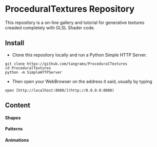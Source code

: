 # ProceduralTextures Repository

This repository is a on-line gallery and tutorial for generative textures creaded completely with GLSL Shader code.

## Install

* Clone this repository locally and run a Python Simple HTTP Server.

```
git clone https://github.com/tangrams/ProceduralTextures
cd ProceduralTextures
python -m SimpleHTTPServer
```

* Then open your WebBrowser on the address it said, usually by typing 

```open [http://localhost:8000/](http://0.0.0.0:8000)```

## Content

#### Shapes

<a href="code.html#shapes/box.frag" target="_blank">
    <canvas src="shapes/box.frag"></canvas>
</a>
<a href="code.html#shapes/circle.frag" target="_blank">
    <canvas src="shapes/circle.frag"></canvas>
</a>

#### Patterns

<a href="code.html#patterns/00.frag" target="_blank">
    <canvas src="patterns/00.frag"></canvas>
</a>
<a href="code.html#patterns/01.frag" target="_blank">
    <canvas src="patterns/01.frag"></canvas>
</a>
<a href="code.html#patterns/02.frag" target="_blank">
    <canvas src="patterns/02.frag"></canvas>
</a>
<a href="code.html#patterns/03.frag" target="_blank">
    <canvas src="patterns/03.frag"></canvas>
</a>
<a href="code.html#patterns/04.frag" target="_blank">
    <canvas src="patterns/04.frag"></canvas>
</a>

#### Animations

<a href="code.html#animations/00.frag" target="_blank">
    <canvas src="animations/00.frag"></canvas>
</a>
<a href="code.html#animations/01.frag" target="_blank">
    <canvas src="animations/01.frag"></canvas>
</a>
<a href="code.html#animations/02.frag" target="_blank">
    <canvas src="animations/02.frag"></canvas>
</a>
<a href="code.html#animations/03.frag" target="_blank">
    <canvas src="animations/03.frag"></canvas>
</a>
<a href="code.html#animations/04.frag" target="_blank">
    <canvas src="animations/04.frag"></canvas>
</a>

